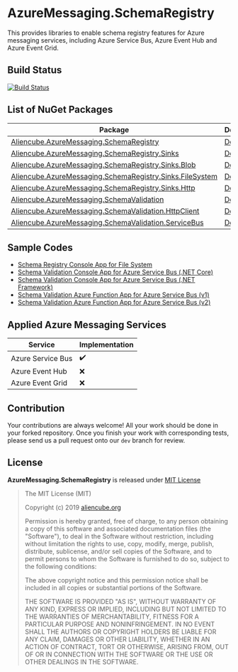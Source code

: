# AzureMessaging.SchemaRegistry #

This provides libraries to enable schema registry features for Azure messaging services, including Azure Service Bus, Azure Event Hub and Azure Event Grid.


## Build Status ##

[![Build Status](https://dev.azure.com/aliencube/AzureMessaging.SchemaRegistry/_apis/build/status/dev?branchName=dev)](https://dev.azure.com/aliencube/AzureMessaging.SchemaRegistry/_build/latest?definitionId=11&branchName=dev)


## List of NuGet Packages ##

| Package | Document | Download | Version |
| ------- | -------- | -------- | ------- |
| [Aliencube.AzureMessaging.SchemaRegistry](https://www.nuget.org/packages/Aliencube.AzureMessaging.SchemaRegistry/) | [Document](./docs/schema-registry.md) | [![](https://img.shields.io/nuget/dt/Aliencube.AzureMessaging.SchemaRegistry.svg)](https://www.nuget.org/packages/Aliencube.AzureMessaging.SchemaRegistry/) | [![](https://img.shields.io/nuget/v/Aliencube.AzureMessaging.SchemaRegistry.svg)](https://www.nuget.org/packages/Aliencube.AzureMessaging.SchemaRegistry/) |
| [Aliencube.AzureMessaging.SchemaRegistry.Sinks](https://www.nuget.org/packages/Aliencube.AzureMessaging.SchemaRegistry.Sinks/) | [Document](./docs/schema-registry-sinks.md) | [![](https://img.shields.io/nuget/dt/Aliencube.AzureMessaging.SchemaRegistry.Sinks.svg)](https://www.nuget.org/packages/Aliencube.AzureMessaging.SchemaRegistry.Sinks/) | [![](https://img.shields.io/nuget/v/Aliencube.AzureMessaging.SchemaRegistry.Sinks.svg)](https://www.nuget.org/packages/Aliencube.AzureMessaging.SchemaRegistry.Sinks/) |
| [Aliencube.AzureMessaging.SchemaRegistry.Sinks.Blob](https://www.nuget.org/packages/Aliencube.AzureMessaging.SchemaRegistry.Sinks.Blob/) | [Document](./docs/schema-registry-sinks-blob.md) | [![](https://img.shields.io/nuget/dt/Aliencube.AzureMessaging.SchemaRegistry.Sinks.Blob.svg)](https://www.nuget.org/packages/Aliencube.AzureMessaging.SchemaRegistry.Sinks.Blob/) | [![](https://img.shields.io/nuget/v/Aliencube.AzureMessaging.SchemaRegistry.Sinks.Blob.svg)](https://www.nuget.org/packages/Aliencube.AzureMessaging.SchemaRegistry.Sinks.Blob/) |
| [Aliencube.AzureMessaging.SchemaRegistry.Sinks.FileSystem](https://www.nuget.org/packages/Aliencube.AzureMessaging.SchemaRegistry.Sinks.FileSystem/) | [Document](./docs/schema-registry-sinks-file-system.md) | [![](https://img.shields.io/nuget/dt/Aliencube.AzureMessaging.SchemaRegistry.Sinks.FileSystem.svg)](https://www.nuget.org/packages/Aliencube.AzureMessaging.SchemaRegistry.Sinks.FileSystem/) | [![](https://img.shields.io/nuget/v/Aliencube.AzureMessaging.SchemaRegistry.Sinks.FileSystem.svg)](https://www.nuget.org/packages/Aliencube.AzureMessaging.SchemaRegistry.Sinks.FileSystem/) |
| [Aliencube.AzureMessaging.SchemaRegistry.Sinks.Http](https://www.nuget.org/packages/Aliencube.AzureMessaging.SchemaRegistry.Sinks.Http/) | [Document](./docs/schema-registry-sinks-http.md) | [![](https://img.shields.io/nuget/dt/Aliencube.AzureMessaging.SchemaRegistry.Sinks.Http.svg)](https://www.nuget.org/packages/Aliencube.AzureMessaging.SchemaRegistry.Sinks.Http/) | [![](https://img.shields.io/nuget/v/Aliencube.AzureMessaging.SchemaRegistry.Sinks.Http.svg)](https://www.nuget.org/packages/Aliencube.AzureMessaging.SchemaRegistry.Sinks.Http/) |
| [Aliencube.AzureMessaging.SchemaValidation](https://www.nuget.org/packages/Aliencube.AzureMessaging.SchemaValidation/) | [Document](./docs/schema-validation.md) | [![](https://img.shields.io/nuget/dt/Aliencube.AzureMessaging.SchemaValidation.svg)](https://www.nuget.org/packages/Aliencube.AzureMessaging.SchemaValidation/) | [![](https://img.shields.io/nuget/v/Aliencube.AzureMessaging.SchemaValidation.svg)](https://www.nuget.org/packages/Aliencube.AzureMessaging.SchemaValidation/) |
| [Aliencube.AzureMessaging.SchemaValidation.HttpClient](https://www.nuget.org/packages/Aliencube.AzureMessaging.SchemaValidation.HttpClient/) | [Document](./docs/schema-validation-http-client.md) | [![](https://img.shields.io/nuget/dt/Aliencube.AzureMessaging.SchemaValidation.HttpClient.svg)](https://www.nuget.org/packages/Aliencube.AzureMessaging.SchemaValidation.HttpClient/) | [![](https://img.shields.io/nuget/v/Aliencube.AzureMessaging.SchemaValidation.HttpClient.svg)](https://www.nuget.org/packages/Aliencube.AzureMessaging.SchemaValidation.HttpClient/) |
| [Aliencube.AzureMessaging.SchemaValidation.ServiceBus](https://www.nuget.org/packages/Aliencube.AzureMessaging.SchemaValidation.ServiceBus/) | [Document](./docs/schema-validation-service-bus.md) | [![](https://img.shields.io/nuget/dt/Aliencube.AzureMessaging.SchemaValidation.ServiceBus.svg)](https://www.nuget.org/packages/Aliencube.AzureMessaging.SchemaValidation.ServiceBus/) | [![](https://img.shields.io/nuget/v/Aliencube.AzureMessaging.SchemaValidation.ServiceBus.svg)](https://www.nuget.org/packages/Aliencube.AzureMessaging.SchemaValidation.ServiceBus/) |


## Sample Codes ##

* [Schema Registry Console App for File System](./samples/Aliencube.AzureMessaging.SchemaRegistry.ConsoleApp)
* [Schema Validation Console App for Azure Service Bus (.NET Core)](./samples/Aliencube.AzureMessaging.SchemaValidation.ConsoleAppCore)
* [Schema Validation Console App for Azure Service Bus (.NET Framework)](./samples/Aliencube.AzureMessaging.SchemaValidation.ConsoleAppNet)
* [Schema Validation Azure Function App for Azure Service Bus (v1)](./samples/Aliencube.AzureMessaging.SchemaValidation.FunctionAppV1)
* [Schema Validation Azure Function App for Azure Service Bus (v2)](./samples/Aliencube.AzureMessaging.SchemaValidation.FunctionAppV2)


## Applied Azure Messaging Services ##

| Service           | Implementation     |
| ----------------- | ------------------ |
| Azure Service Bus | :heavy_check_mark: |
| Azure Event Hub   | :x:                |
| Azure Event Grid  | :x:                |


## Contribution ##

Your contributions are always welcome! All your work should be done in your forked repository. Once you finish your work with corresponding tests, please send us a pull request onto our `dev` branch for review.


## License ##

**AzureMessaging.SchemaRegistry** is released under [MIT License](http://opensource.org/licenses/MIT)

> The MIT License (MIT)
>
> Copyright (c) 2019 [aliencube.org](https://aliencube.org)
> 
> Permission is hereby granted, free of charge, to any person obtaining a copy of this software and associated documentation files (the "Software"), to deal in the Software without restriction, including without limitation the rights to use, copy, modify, merge, publish, distribute, sublicense, and/or sell copies of the Software, and to permit persons to whom the Software is furnished to do so, subject to the following conditions:
> 
> The above copyright notice and this permission notice shall be included in all copies or substantial portions of the Software.
> 
> THE SOFTWARE IS PROVIDED "AS IS", WITHOUT WARRANTY OF ANY KIND, EXPRESS OR IMPLIED, INCLUDING BUT NOT LIMITED TO THE WARRANTIES OF MERCHANTABILITY, FITNESS FOR A PARTICULAR PURPOSE AND NONINFRINGEMENT. IN NO EVENT SHALL THE AUTHORS OR COPYRIGHT HOLDERS BE LIABLE FOR ANY CLAIM, DAMAGES OR OTHER LIABILITY, WHETHER IN AN ACTION OF CONTRACT, TORT OR OTHERWISE, ARISING FROM, OUT OF OR IN CONNECTION WITH THE SOFTWARE OR THE USE OR OTHER DEALINGS IN THE SOFTWARE.
